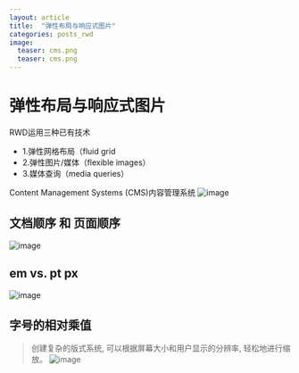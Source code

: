 ```yaml
---
layout: article
title:  "弹性布局与响应式图片"
categories: posts_rwd
image:
  teaser: cms.png
  teaser: cms.png
---
```

# 弹性布局与响应式图片

RWD运用三种已有技术
+ 1.弹性网格布局（fluid grid
+ 2.弹性图片/媒体（flexible images）
+ 3.媒体查询（media queries）


Content Management Systems (CMS)内容管理系统
![image](https://lyanwaiting.github.io/images/cms.png)

## 文档顺序 和 页面顺序
![image](https://lyanwaiting.github.io/images/order.png)

## em vs. pt px
![image](https://lyanwaiting.github.io/images/em.png)

## 字号的相对乘值
>  创建复杂的版式系统, 可以根据屏幕大小和用户显示的分辨率, 轻松地进行缩放。
![image](https://lyanwaiting.github.io/images/font.png)

